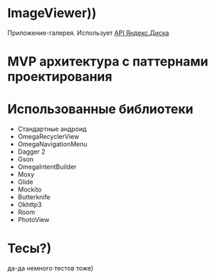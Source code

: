 # ImageViewer))
Приложение-галерея. Использует <a href="https://tech.yandex.ru/disk/">API Яндекс.Диска</a>

# MVP архитектура с паттернами проектирования

# Использованные библиотеки

* Стандартные андроид
* OmegaRecyclerView
* OmegaNavigationMenu
* Dagger 2
* Gson
* OmegaIntentBuilder
* Moxy
* Glide 
* Mockito
* Butterknife 
* Okhttp3
* Room 
* PhotoView

# Тесы?)
да-да немного тестов тоже)
